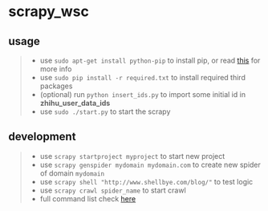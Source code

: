 scrapy_wsc
==========

usage
-----

> - use `sudo apt-get install python-pip` to install pip, or read [this][2] for more info
> - use `sudo pip install -r required.txt` to install required third packages
> - (optional) run `python insert_ids.py` to import some initial id in **zhihu_user_data_ids**
> - use `sudo ./start.py` to start the scrapy


development
-----------

> - use `scrapy startproject myproject` to start new project
> - use `scrapy genspider mydomain mydomain.com` to create new spider of domain `mydomain`
> - use `scrapy shell "http://www.shellbye.com/blog/"` to test logic
> - use `scrapy crawl spider_name` to start crawl
> - full command list check [here][1]


[1]:http://doc.scrapy.org/en/0.24/topics/commands.html
[2]:https://pip.pypa.io/en/latest/installing.html